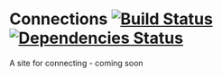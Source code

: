 # Connections  [![Build Status](https://david-dm.org/Gum-Joe/Connections.svg)](https://david-dm.org/Gum-Joe/Connections) [![Dependencies Status](https://travis-ci.org/Gum-Joe/Connections.svg?branch=master)](https://travis-ci.org/Gum-Joe/Connections)


A site for connecting - coming soon
